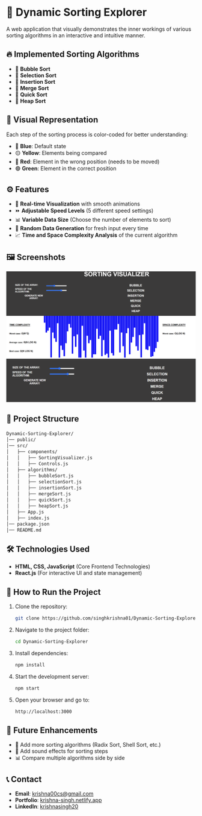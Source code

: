 # 🚀 Dynamic Sorting Explorer

A web application that visually demonstrates the inner workings of various sorting algorithms in an interactive and intuitive manner.

## 🔥 Implemented Sorting Algorithms
- 🔹 **Bubble Sort**
- 🔹 **Selection Sort**
- 🔹 **Insertion Sort**
- 🔹 **Merge Sort**
- 🔹 **Quick Sort**
- 🔹 **Heap Sort**

## 🎨 Visual Representation
Each step of the sorting process is color-coded for better understanding:
- 🔵 **Blue**: Default state
- 🟡 **Yellow**: Elements being compared
- 🔴 **Red**: Element in the wrong position (needs to be moved)
- 🟢 **Green**: Element in the correct position

## ⚙️ Features
- 🎥 **Real-time Visualization** with smooth animations
- ⏩ **Adjustable Speed Levels** (5 different speed settings)
- 📊 **Variable Data Size** (Choose the number of elements to sort)
- 🔄 **Random Data Generation** for fresh input every time
- 📈 **Time and Space Complexity Analysis** of the current algorithm

## 🖼️ Screenshots
![Sorting Visualization](assets/srt.png)
![Algorithm Selection](assets/image.png)

## 📂 Project Structure
```
Dynamic-Sorting-Explorer/
│── public/
│── src/
│   ├── components/
│   │   ├── SortingVisualizer.js
│   │   ├── Controls.js
│   ├── algorithms/
│   │   ├── bubbleSort.js
│   │   ├── selectionSort.js
│   │   ├── insertionSort.js
│   │   ├── mergeSort.js
│   │   ├── quickSort.js
│   │   ├── heapSort.js
│   ├── App.js
│   ├── index.js
│── package.json
│── README.md
```

## 🛠️ Technologies Used
- **HTML, CSS, JavaScript** (Core Frontend Technologies)
- **React.js** (For interactive UI and state management)

## 📌 How to Run the Project
1. Clone the repository:
   ```sh
   git clone https://github.com/singhkrishna01/Dynamic-Sorting-Explorer
   ```
2. Navigate to the project folder:
   ```sh
   cd Dynamic-Sorting-Explorer
   ```
3. Install dependencies:
   ```sh
   npm install
   ```
4. Start the development server:
   ```sh
   npm start
   ```
5. Open your browser and go to:
   ```sh
   http://localhost:3000
   ```

## 🎯 Future Enhancements
- 📌 Add more sorting algorithms (Radix Sort, Shell Sort, etc.)
- 🎵 Add sound effects for sorting steps
- 📊 Compare multiple algorithms side by side


## 📞 Contact
- **Email**: krishna00cs@gmail.com
- **Portfolio**: [krishna-singh.netlify.app](https://krishna-singh.netlify.app/)
- **LinkedIn**: [krishnasingh20](https://www.linkedin.com/in/krishnasingh20/)
